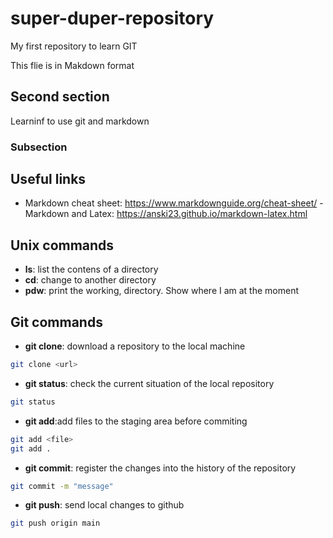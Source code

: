 # super-duper-repository
My first repository to learn GIT

This flie is in Makdown format

## Second section

Learninf to use git and markdown

### Subsection

## Useful links
- Markdown cheat sheet: https://www.markdownguide.org/cheat-sheet/ - Markdown and Latex: https://anski23.github.io/markdown-latex.html

## Unix commands

- **ls**: list the contens of a directory
- **cd**: change to another directory
- **pdw**: print the working, directory. Show where I am at the moment

## Git commands
- **git clone**: download a repository to the local machine
```bash
git clone <url>
```
- **git status**: check the current situation of the local repository
```bash
git status
```
- **git add**:add files to the staging area before commiting
```bash
git add <file>
git add .
```
- **git commit**: register the changes into the history of the repository
```bash
git commit -m "message"
```
- **git push**: send local changes to github
```bash
git push origin main
``` 

